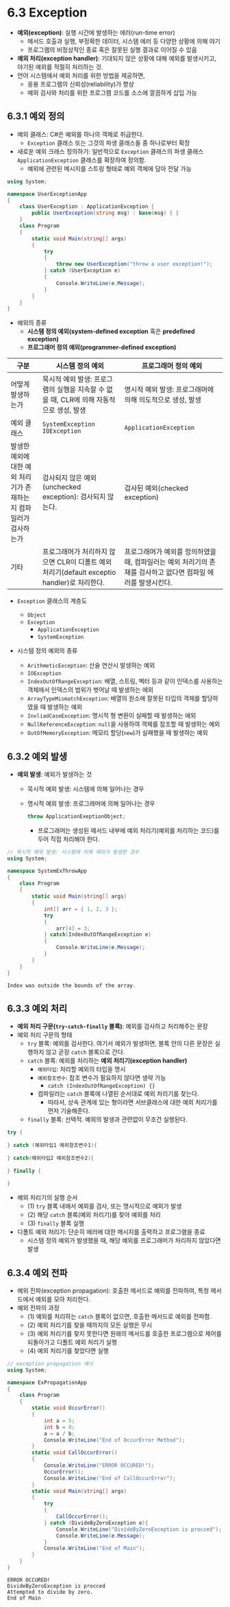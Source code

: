 # 6.3 Exception

- **예외(exception)**: 실행 시간에 발생하는 에러(run-time error)
  - 메서드 호출과 실행, 부정확한 데이터, 시스템 에러 등 다양한 상황에 의해 야기
  - 프로그램의 비정상적인 종료 혹은 잘못된 실행 결과로 이어질 수 있음
- **예외 처리(exception handler)**: 기대되지 않은 상황에 대해 예외를 발생시키고, 야기된 예외를 적절히 처리하는 것.
- 언어 시스템에서 예외 처리를 위한 방법을 제공하면,
  - 응용 프로그램의 신뢰성(reliability)가 향상
  - 예외 검사와 처리를 위한 프로그램 코드를 소스에 깔끔하게 삽입 가능



## 6.3.1 예외 정의

- 예외 클래스: C#은 예외를 하나의 객체로 취급한다.
  - `Exception` 클래스 또는 그것의 파생 클래스들 중 하나로부터 확장
- 새로운 예외 크래스 정의하기: 일반적으로 `Exception` 클래스의 파생 클래스 `ApplicationException` 클래스를 확장하여 정의함.
  - 예외에 관련된 메시지를 스트링 형태로 예외 객체에 담아 전달 가능

```c#
using System;

namespace UserExceptionApp
{
    class UserException : ApplicationException {
        public UserException(string msg) : base(msg) { }
    }
    class Program
    {
        static void Main(string[] args)
        {
            try
            {
                throw new UserException("throw a user exception!");
            } catch (UserException e)
            {
                Console.WriteLine(e.Message);
            }
        }
    }
}

```



- 예외의 종류
  - **시스템 정의 예외(system-defined exception** 혹은 **predefined exception)**
  - **프로그래머 정의 예외(programmer-defined exception)**

| 구분                                                         | 시스템 정의 예외                                             | 프로그래머 정의 예외                                         |
| ------------------------------------------------------------ | ------------------------------------------------------------ | ------------------------------------------------------------ |
| 어떻게 발생하는가                                            | 묵시적 예외 발생: 프로그램의 실행을 지속할 수 없을 때, CLR에 의해 자동적으로 생성, 발생 | 명시적 예외 발생: 프로그래머에 의해 의도적으로 생성, 발생    |
| 예외 클래스                                                  | `SystemException`<br />`IOException`                         | `ApplicationException`                                       |
| 발생한 예외에 대한 예외 처리기가 존재하는지 컴파일러가 검사하는가 | 검사되지 않은 예외(unchecked exception): 검사되지 않는다.    | 검사된 예외(checked exception)                               |
| 기타                                                         | 프로그래머가 처리하지 않으면 CLR이 디폴트 예외 처리기(default exceptio handler)로 처리한다. | 프로그래머가 예외를 정의하였을 때, 컴파일러는 예외 처리기의 존재를 검사하고 없다면 컴파일 에러를 발생시킨다. |

- `Exception` 클래스의 계층도
  - `Object`
  - `Exception`
    - `ApplicationException`
    - `SystemException`

- 시스템 정의 예외의 종류
  - `ArithmeticException`: 산술 연산시 발생하는 예외
  - `IOException`
  - `IndexOutOfRangeException`: 배열, 스트링, 벡터 등과 같이 인덱스를 사용하는 객체에서 인덱스의 범위가 벗어날 때 발생하는 에외
  - `ArrayTypeMismatchException`: 배열의 원소에 잘못된 타입의 객체를 할당하였을 때 발생하는 예외
  - `InvliadCaseException`: 명시적 형 변환이 실패할 때 발생하는 에외
  - `NullReferenceException`: `null`을 사용하여 객체를 참조할 때 발생하는 예외
  - `OutOfMemoryException`: 메모리 할당(`new`)가 실패했을 때 발생하는 예외



## 6.3.2 예외 발생

- **예외 발생**: 예외가 발생하는 것

  - 묵시적 예외 발생: 시스템에 의해 일어나는 경우

  - 명시적 예외 발생: 프로그래머에 의해 일어나는 경우

    ```c#
    throw ApplicationExeptionObject;
    ```

    - 프로그래머는 생성된 메서드 내부에 예외 처리기(예외를 처리하는 코드)를 두어 직접 처리해야 한다.

```c#
// 묵시적 예외 발생: 시스템에 의해 예외가 발생한 경우
using System;

namespace SystemExThrowApp
{
    class Program
    {
        static void Main(string[] args)
        {
            int[] arr = { 1, 2, 3 };
            try
            {
                arr[4] = 3;
            } catch(IndexOutOfRangeException e)
            {
                Console.WriteLine(e.Message);
            }
        }
    }
}

```



```c#
Index was outside the bounds of the array.
```



## 6.3.3 예외 처리

- **예외 처리 구문(`try-catch-finally` 블록)**: 예외를 검사하고 처리해주는 문장
- 예외 처리 구문의 형태
  - `try`  블록: 예외를 검사한다. 여기서 예외가 발생하면, 블록 안의 다른 문장은 실행하지 않고 곧장 `catch` 블록으로 간다.
  - `catch` 블록: 예외를 처리하는 **예외 처리기(exception handler)**
    - `예외타입`: 처리할 예외의 타입을 명시
    - `예외참조변수`: 참조 변수가 필요하지 않다면 생략 가능
      - `catch (IndexOutOfRangeException) {}`
    - 컴파일러는 `catch` 블록에 나열된 순서대로 예외 처리기를 찾는다.
      - 따라서, 상속 관계에 있는 형이라면 서브클래스에 대한 예외 처리기를 먼저 기술해준다.
  - `finally` 블록: 선택적. 예외의 발생과 관련없이 무조건 실행된다.

```c#
try {
    
} catch (예외타입1 예외참조변수1){
    
} catch(예외타입2 예외참조변수2){
    
} finally {
    
}
```

- 예외 처리기의 실행 순서
  - (1) `try` 블록 내에서 예외를 검사, 또는 명시적으로 예외가 발생
  - (2) 해당 `catch` 블록(예외 처리기)를 찾아 예외를 처리
  - (3) `finally` 블록 실행
- 디폴트 예외 처리기: 단순히 에러에 대한 메시지를 출력하고 프로그램을 종료
  - 시스템 정의 예외가 발생했을 때, 해당 예외를 프로그래머가 처리하지 않았다면 발생



## 6.3.4 예외 전파

- 예외 전파(exception propagation): 호출한 메서드로 예외를 전파하여, 특정 메서드에서 예외를 모아 처리한다.
- 예외 전파의 과정
  - (1) 예외를 처리하는 `catch` 블록이 없으면, 호출한 메서드로 예외를 전파함.
  - (2) 예외 처리기를 찾을 때까지의 모든 실행은 무시
  - (3) 예외 처리기를 찾지 못한다면 원래의 메서드를 호출한 프로그램으로 제어를 되돌아가고 디폴트 예외 처리기 실행
  - (4) 예외 처리기를 찾았다면 실행

```c#
// exception propagation 예시
using System;

namespace ExPropagationApp
{
    class Program
    {
        static void OccurError()
        {
            int a = 5;
            int b = 0;
            a = a / b;
            Console.WriteLine("End of OccurError Method");
        }
        static void CallOccurError()
        {
            Console.WriteLine("ERROR OCCURED!");
            OccurError();
            Console.WriteLine("End of CallOccurError");
        }
        static void Main(string[] args)
        {
            try
            {
                CallOccurError();
            } catch (DivideByZeroException e){
                Console.WriteLine("DivideByZeroException is procced");
                Console.WriteLine(e.Message);
            }
            Console.WriteLine("End of Main");
        }
    }
}

```

```
ERROR OCCURED!
DivideByZeroException is procced
Attempted to divide by zero.
End of Main
```

